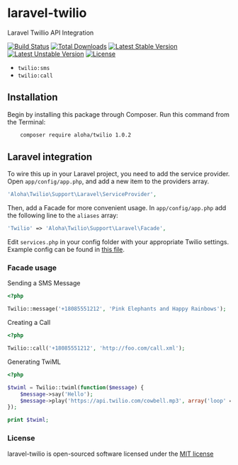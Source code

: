 laravel-twilio
===============
Laravel Twillio API Integration

[![Build Status](https://travis-ci.org/aloha/laravel4-twilio.svg)](https://travis-ci.org/laravel/framework)
[![Total Downloads](https://poser.pugx.org/aloha/twilio/downloads.svg)](https://packagist.org/packages/aloha/twilio)
[![Latest Stable Version](https://poser.pugx.org/aloha/twilio/v/stable.svg)](https://packagist.org/packages/aloha/twilio)
[![Latest Unstable Version](https://poser.pugx.org/aloha/twilio/v/unstable.svg)](https://packagist.org/packages/aloha/twilio)
[![License](https://poser.pugx.org/aloha/twilio/license.svg)](https://packagist.org/packages/aloha/twilio)

- `twilio:sms`
- `twilio:call`

## Installation

Begin by installing this package through Composer. Run this command from the Terminal:

```bash
    composer require aloha/twilio 1.0.2
```

## Laravel integration

To wire this up in your Laravel project, you need to add the service provider. Open `app/config/app.php`, and add a new item to the providers array.

```php
'Aloha\Twilio\Support\Laravel\ServiceProvider',
```

Then, add a Facade for more convenient usage. In `app/config/app.php` add the following line to the `aliases` array:

```php
'Twilio' => 'Aloha\Twilio\Support\Laravel\Facade',
```

Edit `services.php` in your config folder with your appropriate Twilio settings. Example config can be found in [this file](src/config/services.php).

### Facade usage

Sending a SMS Message

```php
<?php

Twilio::message('+18085551212', 'Pink Elephants and Happy Rainbows');
```

Creating a Call

```php
<?php

Twilio::call('+18085551212', 'http://foo.com/call.xml');
```

Generating TwiML

```php
<?php

$twiml = Twilio::twiml(function($message) {
    $message->say('Hello');
    $message->play('https://api.twilio.com/cowbell.mp3', array('loop' => 5));
});

print $twiml;
```

### License

laravel-twilio is open-sourced software licensed under the [MIT license](http://opensource.org/licenses/MIT)

